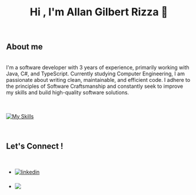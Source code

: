 <h1 align="center"><b>Hi , I'm Allan Gilbert Rizza 👋 </b></h1>

<br>

## **About me**

<br>
<div align="left">
I'm a software developer with 3 years of experience, primarily working with Java, C#, and TypeScript. Currently studying Computer Engineering, I am passionate about writing clean, maintainable, and efficient code. I adhere to the principles of Software Craftsmanship and constantly seek to improve my skills and build high-quality software solutions.
</div>

<br>

<br>

<p align="center">

[![My Skills](https://skillicons.dev/icons?i=cs,dotnet,java,spring,js,ts,nodejs,py,cpp,mysql,postgres,sqlite,visualstudio,idea,vscode,vim,windows,linux,aws,azure,docker,kubernetes,jenkins,flutter)](https://skillicons.dev)

</p>

<br>

## <b> Let's Connect !</b>
<br>

<ul>

<li>
    <a href="https://linkedin.com/in/allanrizza" target="_blank">
        <img src="https://img.shields.io/badge/linkedin:  allan gilbert rizza-%2300acee.svg?color=405DE6&style=for-the-badge&logo=linkedin&logoColor=white" alt=linkedin style="margin-bottom: 5px;" align=center />
    </a>
</li>

<br>

<li>
    <a href="mailto:allanrizza.dev@gmail.com" target="_blank">
        <img src="https://img.shields.io/badge/gmail:  allan gilbert rizza-%23EA4335.svg?style=for-the-badge&logo=gmail&logoColor=white" t=mail style="margin-bottom: 5px;" align=center />
    </a>
</li>
	
</ul>
<br>
